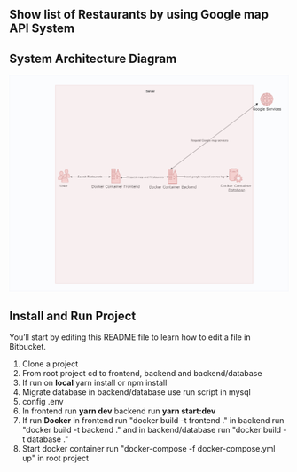 ## Show list of Restaurants by using Google map API System

## System Architecture Diagram
![Alt text](system_diagram/system_architecture_diagram.png)

## Install and Run Project

You’ll start by editing this README file to learn how to edit a file in Bitbucket.

1. Clone a project
2. From root project cd to frontend, backend and backend/database
3. If run on **local** yarn install or npm install
4. Migrate database in backend/database use run script in mysql
5. config .env
6. In frontend run **yarn dev** backend run **yarn start:dev**
7. If run **Docker** in frontend run "docker build -t frontend ." in backend run "docker build -t backend ." and in backend/database run "docker build -t database ."
8. Start docker container run "docker-compose -f docker-compose.yml up" in root project
